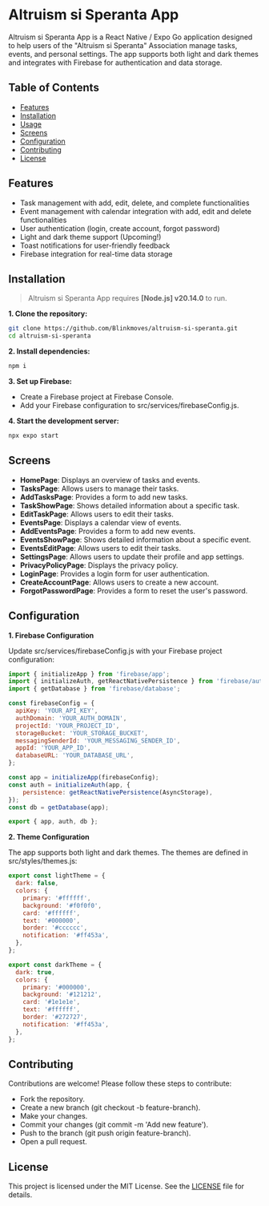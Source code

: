 # Altruism si Speranta App

Altruism si Speranta App is a React Native / Expo Go application designed to help users of the "Altruism si Speranta" Association manage tasks, events, and personal settings. The app supports both light and dark themes and integrates with Firebase for authentication and data storage.

## Table of Contents

- [Features](#features)
- [Installation](#installation)
- [Usage](#usage)
- [Screens](#screens)
- [Configuration](#configuration)
- [Contributing](#contributing)
- [License](#license)

## Features

- Task management with add, edit, delete, and complete functionalities
- Event management with calendar integration with add, edit and delete functionalities
- User authentication (login, create account, forgot password)
- Light and dark theme support (Upcoming!)
- Toast notifications for user-friendly feedback
- Firebase integration for real-time data storage

## Installation

> Altruism si Speranta App requires **[Node.js] v20.14.0** to run.

**1. Clone the repository:**

```bash
git clone https://github.com/Blinkmoves/altruism-si-speranta.git
cd altruism-si-speranta
```

**2. Install dependencies:**

```bash
npm i
```

**3. Set up Firebase:**

- Create a Firebase project at Firebase Console.
- Add your Firebase configuration to src/services/firebaseConfig.js.

**4. Start the development server:**

```bash
npx expo start
```

## Screens

- **HomePage**: Displays an overview of tasks and events.
- **TasksPage**: Allows users to manage their tasks.
- **AddTasksPage**: Provides a form to add new tasks.
- **TaskShowPage**: Shows detailed information about a specific task.
- **EditTaskPage**: Allows users to edit their tasks.
- **EventsPage**: Displays a calendar view of events.
- **AddEventsPage**: Provides a form to add new events.
- **EventsShowPage**: Shows detailed information about a specific event.
- **EventsEditPage**: Allows users to edit their tasks.
- **SettingsPage**: Allows users to update their profile and app settings.
- **PrivacyPolicyPage**: Displays the privacy policy.
- **LoginPage**: Provides a login form for user authentication.
- **CreateAccountPage**: Allows users to create a new account.
- **ForgotPasswordPage**: Provides a form to reset the user's password.

## Configuration

**1. Firebase Configuration**

Update src/services/firebaseConfig.js with your Firebase project configuration:

```javascript
import { initializeApp } from 'firebase/app';
import { initializeAuth, getReactNativePersistence } from 'firebase/auth';
import { getDatabase } from 'firebase/database';

const firebaseConfig = {
  apiKey: 'YOUR_API_KEY',
  authDomain: 'YOUR_AUTH_DOMAIN',
  projectId: 'YOUR_PROJECT_ID',
  storageBucket: 'YOUR_STORAGE_BUCKET',
  messagingSenderId: 'YOUR_MESSAGING_SENDER_ID',
  appId: 'YOUR_APP_ID',
  databaseURL: 'YOUR_DATABASE_URL',
};

const app = initializeApp(firebaseConfig);
const auth = initializeAuth(app, {
    persistence: getReactNativePersistence(AsyncStorage),
});
const db = getDatabase(app);

export { app, auth, db };
```

**2. Theme Configuration**

The app supports both light and dark themes. The themes are defined in src/styles/themes.js:

```javascript
export const lightTheme = {
  dark: false,
  colors: {
    primary: '#ffffff',
    background: '#f0f0f0',
    card: '#ffffff',
    text: '#000000',
    border: '#cccccc',
    notification: '#ff453a',
  },
};

export const darkTheme = {
  dark: true,
  colors: {
    primary: '#000000',
    background: '#121212',
    card: '#1e1e1e',
    text: '#ffffff',
    border: '#272727',
    notification: '#ff453a',
  },
};
```

## Contributing

Contributions are welcome! Please follow these steps to contribute:

- Fork the repository.
- Create a new branch (git checkout -b feature-branch).
- Make your changes.
- Commit your changes (git commit -m 'Add new feature').
- Push to the branch (git push origin feature-branch).
- Open a pull request.

## License

This project is licensed under the MIT License. See the [LICENSE](/LICENSE.md) file for details.